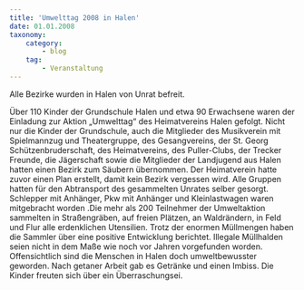 ```yaml
---
title: 'Umwelttag 2008 in Halen'
date: 01.01.2008
taxonomy:
    category:
        - blog
    tag:
        - Veranstaltung
---
```


Alle Bezirke wurden in Halen von Unrat befreit.

Über 110 Kinder der Grundschule Halen und etwa 90 Erwachsene waren der Einladung zur Aktion „Umwelttag“ des Heimatvereins Halen gefolgt. Nicht nur die Kinder der Grundschule, auch die Mitglieder des Musikverein mit Spielmannzug und Theatergruppe, des Gesangvereins, der St. Georg Schützenbruderschaft, des Heimatvereins, des Puller-Clubs, der Trecker Freunde, die Jägerschaft sowie die Mitglieder der Landjugend aus Halen hatten einen Bezirk zum Säubern übernommen. Der Heimatverein hatte zuvor einen Plan erstellt, damit kein Bezirk vergessen wird. Alle Gruppen hatten für den Abtransport des gesammelten Unrates selber gesorgt. Schlepper mit Anhänger, Pkw mit Anhänger und Kleinlastwagen waren mitgebracht worden .Die mehr als 200 Teilnehmer der Umweltaktion sammelten in Straßengräben, auf freien Plätzen, an Waldrändern, in Feld und Flur alle erdenklichen Utensilien. Trotz der enormen Müllmengen haben die Sammler über eine positive Entwicklung berichtet. Illegale Müllhalden seien nicht in dem Maße wie noch vor Jahren vorgefunden worden. Offensichtlich sind die Menschen in Halen doch umweltbewusster geworden. Nach getaner Arbeit gab es Getränke und einen Imbiss. Die Kinder freuten sich über ein Überraschungsei.
